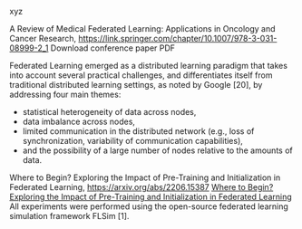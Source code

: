 xyz

A Review of Medical Federated Learning: Applications in Oncology and Cancer Research, https://link.springer.com/chapter/10.1007/978-3-031-08999-2_1 
Download conference paper PDF

Federated Learning emerged as a distributed learning paradigm that takes into account several practical challenges, and differentiates itself from traditional distributed learning settings, as noted by Google [20], by addressing four main themes: 
- statistical heterogeneity of data across nodes, 
- data imbalance across nodes, 
- limited communication in the distributed network (e.g., loss of synchronization, variability of communication capabilities), 
- and the possibility of a large number of nodes relative to the amounts of data.


Where to Begin? Exploring the Impact of Pre-Training and Initialization in Federated Learning, https://arxiv.org/abs/2206.15387
[Where to Begin? Exploring the Impact of Pre-Training and Initialization in Federated Learning](https://arxiv.org/abs/2206.15387)
All experiments were performed using the open-source federated learning simulation framework FLSim [1].



